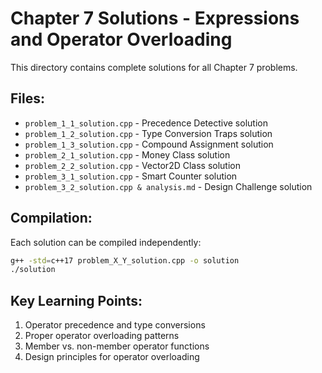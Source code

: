 # Chapter 7 Solutions - Expressions and Operator Overloading

This directory contains complete solutions for all Chapter 7 problems.

## Files:
- `problem_1_1_solution.cpp` - Precedence Detective solution
- `problem_1_2_solution.cpp` - Type Conversion Traps solution  
- `problem_1_3_solution.cpp` - Compound Assignment solution
- `problem_2_1_solution.cpp` - Money Class solution
- `problem_2_2_solution.cpp` - Vector2D Class solution
- `problem_3_1_solution.cpp` - Smart Counter solution
- `problem_3_2_solution.cpp & analysis.md` - Design Challenge solution

## Compilation:
Each solution can be compiled independently:
```bash
g++ -std=c++17 problem_X_Y_solution.cpp -o solution
./solution
```

## Key Learning Points:
1. Operator precedence and type conversions
2. Proper operator overloading patterns
3. Member vs. non-member operator functions
4. Design principles for operator overloading